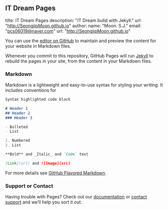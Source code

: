 ## IT Dream Pages
tilte: IT Dream Pages
description: "IT Dream bulid with Jekyll."
url: "http://SeongjipMoon.github.io"
author:
  name: "Moon. S.J."
  email: "pcs06019@naver.com"
  url: "http://SeongjipMoon.github.io"
  
You can use the [editor on GitHub](https://github.com/SeongjipMoon/SeongjipMoon.github.io/edit/master/index.md) to maintain and preview the content for your website in Markdown files.

Whenever you commit to this repository, GitHub Pages will run [Jekyll](https://jekyllrb.com/) to rebuild the pages in your site, from the content in your Markdown files.

### Markdown

Markdown is a lightweight and easy-to-use syntax for styling your writing. It includes conventions for

```markdown
Syntax highlighted code block

# Header 1
## Header 2
### Header 3

- Bulleted
- List

1. Numbered
2. List

**Bold** and _Italic_ and `Code` text

[Link](url) and ![Image](src)
```

For more details see [GitHub Flavored Markdown](https://guides.github.com/features/mastering-markdown/).

### Support or Contact

Having trouble with Pages? Check out our [documentation](https://help.github.com/categories/github-pages-basics/) or [contact support](https://github.com/contact) and we’ll help you sort it out.
